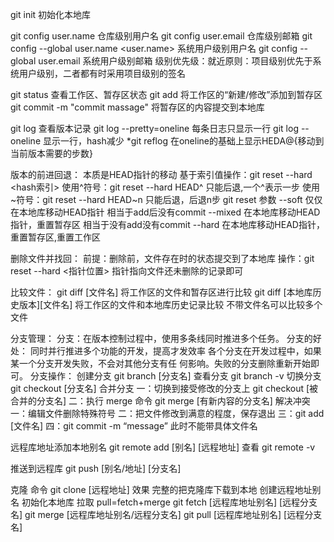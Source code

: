 git init 初始化本地库

git config user.name <username> 仓库级别用户名
git config user.email <email>   仓库级别邮箱
git config --global user.name <user.name> 系统用户级别用户名
git config --global user.email <email>    系统用户级别邮箱
级别优先级：就近原则：项目级别优先于系统用户级别，二者都有时采用项目级别的签名

git status 查看工作区、暂存区状态
git add <file> 将工作区的“新建/修改”添加到暂存区
git commit -m "commit massage" <file> 将暂存区的内容提交到本地库

git log 查看版本记录
git log --pretty=oneline 每条日志只显示一行
git log --oneline 	 显示一行，hash减少
*git reflog 		 在oneline的基础上显示HEDA@{移动到当前版本需要的步数}

版本的前进回退：
本质是HEAD指针的移动
基于索引值操作：git reset --hard <hash索引>
使用^符号：git reset --hard HEAD^
	只能后退,一个^表示一步
使用~符号：git reset --hard HEAD~n
	只能后退，后退n步
git reset 参数
	--soft
	    仅仅在本地库移动HEAD指针
	相当于add后没有commit
	--mixed
	    在本地库移动HEAD指针，重置暂存区
	相当于没有add没有commit
	--hard
	    在本地库移动HEAD指针，重置暂存区,重置工作区


删除文件并找回：
	前提：删除前，文件存在时的状态提交到了本地库
	操作：git reset --hard <指针位置>
		指针指向文件还未删除的记录即可

比较文件：
	git diff [文件名]
	    将工作区的文件和暂存区进行比较
	git diff [本地库历史版本][文件名]
	    将工作区的文件和本地库历史记录比较
	不带文件名可以比较多个文件

分支管理：
	分支：在版本控制过程中，使用多条线同时推进多个任务。
	分支的好处：
		同时并行推进多个功能的开发，提高才发效率
		各个分支在开发过程中，如果某一个分支开发失败，不会对其他分支有任	何影响。失败的分支删除重新开始即可。
	分支操作：
		创建分支
		git branch [分支名]
		查看分支
		git branch -v
		切换分支
		git checkout [分支名]
		合并分支
			一：切换到接受修改的分支上
			git checkout [被合并的分支名]
			二：执行 merge 命令
			git merge [有新内容的分支名]
		解决冲突
			一：编辑文件删除特殊符号
			二：把文件修改到满意的程度，保存退出
			三：git add [文件名]
			四：git commit -m “message”
				此时不能带具体文件名

远程库地址添加本地别名
	git remote add [别名] [远程地址]
	查看
	git remote -v

推送到远程库
	git push [别名/地址] [分支名]

克隆
	命令
	git clone [远程地址]
	效果
	    完整的把克隆库下载到本地
	    创建远程地址别名
	    初始化本地库
拉取
	pull=fetch+merge
	git fetch [远程库地址别名] [远程分支名]
	git merge [远程库地址别名/远程分支名]
	git pull [远程库地址别名] [远程分支名]